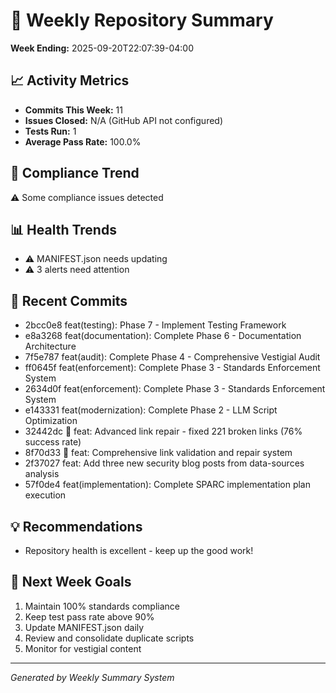 # 📅 Weekly Repository Summary

**Week Ending:** 2025-09-20T22:07:39-04:00

## 📈 Activity Metrics

- **Commits This Week:** 11
- **Issues Closed:** N/A (GitHub API not configured)
- **Tests Run:** 1
- **Average Pass Rate:** 100.0%

## 🎯 Compliance Trend

⚠️ Some compliance issues detected

## 📊 Health Trends

- ⚠️ MANIFEST.json needs updating
- ⚠️ 3 alerts need attention

## 🔄 Recent Commits

- 2bcc0e8 feat(testing): Phase 7 - Implement Testing Framework
- e8a3268 feat(documentation): Complete Phase 6 - Documentation Architecture
- 7f5e787 feat(audit): Complete Phase 4 - Comprehensive Vestigial Audit
- ff0645f feat(enforcement): Complete Phase 3 - Standards Enforcement System
- 2634d0f feat(enforcement): Complete Phase 3 - Standards Enforcement System
- e143331 feat(modernization): Complete Phase 2 - LLM Script Optimization
- 32442dc 🔗 feat: Advanced link repair - fixed 221 broken links (76% success rate)
- 8f70d33 🔗 feat: Comprehensive link validation and repair system
- 2f37027 feat: Add three new security blog posts from data-sources analysis
- 57f0de4 feat(implementation): Complete SPARC implementation plan execution

## 💡 Recommendations

- Repository health is excellent - keep up the good work!

## 📅 Next Week Goals

1. Maintain 100% standards compliance
2. Keep test pass rate above 90%
3. Update MANIFEST.json daily
4. Review and consolidate duplicate scripts
5. Monitor for vestigial content

---
*Generated by Weekly Summary System*
